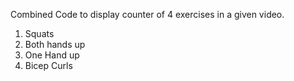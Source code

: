 Combined Code to display counter of 4 exercises in a given video.
1. Squats
2. Both hands up
3. One Hand up
4. Bicep Curls
